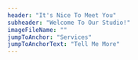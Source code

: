 ```yaml
---
header: "It's Nice To Meet You"
subheader: "Welcome To Our Studio!"
imageFileName: ""
jumpToAnchor: "Services"
jumpToAnchorText: "Tell Me More"
---
```

